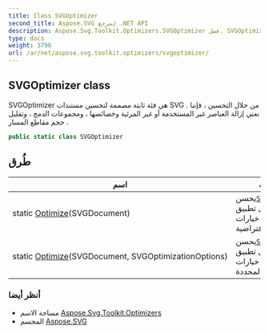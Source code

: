 ```yaml
---
title: Class SVGOptimizer
second_title: Aspose.SVG لمرجع .NET API
description: Aspose.Svg.Toolkit.Optimizers.SVGOptimizer فصل. SVGOptimizer هي فئة ثابتة مصممة لتحسين مستندات SVG . من خلال التحسين  فإننا نعني إزالة العناصر غير المستخدمة أو غير المرئية وخصائصها  ومجموعات الدمج  وتقليل حجم مقاطع المسار .
type: docs
weight: 3790
url: /ar/net/aspose.svg.toolkit.optimizers/svgoptimizer/
---
```

## SVGOptimizer class

SVGOptimizer هي فئة ثابتة مصممة لتحسين مستندات SVG . من خلال التحسين ، فإننا نعني إزالة العناصر غير المستخدمة أو غير المرئية وخصائصها ، ومجموعات الدمج ، وتقليل حجم مقاطع المسار .

```csharp
public static class SVGOptimizer
```

## طُرق

| اسم | وصف |
| --- | --- |
| static [Optimize](../../aspose.svg.toolkit.optimizers/svgoptimizer/optimize/#optimize)(SVGDocument) | يحسن[`SVGDocument`](../../aspose.svg/svgdocument/) من خلال تطبيق مجموعة من خيارات التحسين الافتراضية. |
| static [Optimize](../../aspose.svg.toolkit.optimizers/svgoptimizer/optimize/#optimize_1)(SVGDocument, SVGOptimizationOptions) | يحسن[`SVGDocument`](../../aspose.svg/svgdocument/) من خلال تطبيق مجموعة من خيارات التحسين المحددة. |

### أنظر أيضا

* مساحة الاسم [Aspose.Svg.Toolkit.Optimizers](../../aspose.svg.toolkit.optimizers/)
* المجسم [Aspose.SVG](../../)


